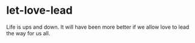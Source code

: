 # let-love-lead
Life is ups and down. It will have been more better if we allow love to lead the way for us all.
